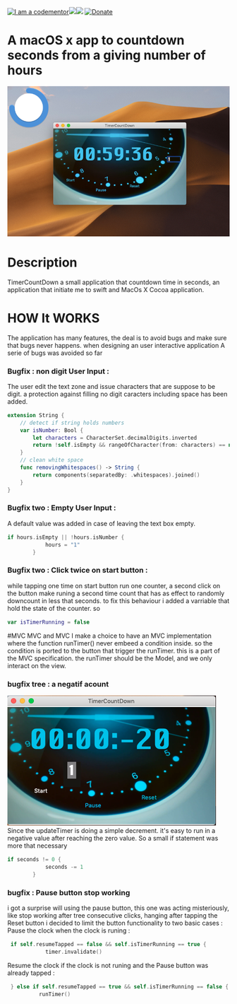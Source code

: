 <a href="http://bitly.com/2grT54q"><img src="https://cdn.codementor.io/badges/i_am_a_codementor_dark.svg" alt="I am a codementor" style="max-width:100%"/></a><img src="https://github.com/LinuxArchitects/timerCountDown/blob/master/countdown-128-128.png" height="50"><img src="https://ironion.com/wp-content/uploads/2015/06/swift.png" height="50"> 
 [![Donate](https://www.paypalobjects.com/en_US/i/btn/btn_donateCC_LG.gif)](https://www.paypal.me/HAAW)


# A macOS x app to countdown seconds from a giving number of hours

![TimerCountDownApp](appscreeshot.png)

Description 
================
TimerCountDown a small application that countdown time in seconds, an application that initiate me to swift and MacOs X Cocoa application.

HOW It WORKS
================

The application has many features, the deal is to avoid bugs and make sure that bugs never happens. when designing an user interactive application
A serie of bugs was avoided so far
### Bugfix : non digit User Input  :
The user edit the text zone and issue characters that are suppose to be digit.
a protection against filling no digit caracters including space has been added.

```swift
extension String {
    // detect if string holds numbers
    var isNumber: Bool {
        let characters = CharacterSet.decimalDigits.inverted
        return !self.isEmpty && rangeOfCharacter(from: characters) == nil
    }
    // clean white space
    func removingWhitespaces() -> String {
        return components(separatedBy: .whitespaces).joined()
    }
}

```

### Bugfix two  : Empty User Input  :
A default value was added in case of leaving the text box empty.

```swift
if hours.isEmpty || !hours.isNumber {
            hours = "1"
        }
```

### Bugfix two  : Click twice on start button  :
while tapping one time on start button run one counter, a second click on the button make runing a second time count that has as effect to randomly 
downcount in less that seconds. to fix this behaviour i added a varriable that hold the state of the counter. so 

```swift
var isTimerRunning = false
```
#MVC MVC and MVC
I make a choice to have an MVC implementation where the function runTimer() never embeed a condition inside. so the condition is ported to the button that trigger the runTimer.
this is a part of the MVC specification. the runTimer should be the Model, and we only interact on the view.


### bugfix tree : a negatif acount 
![TimerCountDownApp](negativecount.png)
Since the updateTimer is doing a simple decrement. it's easy to run in a negative value after reaching the zero value.
So a small if statement was more that necessary 
```swift
if seconds != 0 {
            seconds -= 1
        }
```

### bugfix : Pause button stop working 
i got a surprise will using the pause button, this one was acting misteriously, like stop working after tree consecutive clicks, hanging after tapping the Reset button 
i decided to limit the button functionality to two basic cases : 
Pause the clock when the clock is runing : 
```swift
 if self.resumeTapped == false && self.isTimerRunning == true {
            timer.invalidate()
```
Resume the clock if the clock is not runing and the Pause button was already tapped :
```swift
 } else if self.resumeTapped == true && self.isTimerRunning == false {
          runTimer()
          
```
